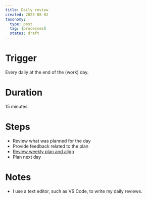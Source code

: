 ```yaml
---
title: Daily review
created: 2025-08-02
taxonomy:
  type: post
  tag: [processes]
  status: draft
---
```


# Trigger
Every daily at the end of the (work) day.

# Duration
15 minutes.

# Steps
* Review what was planned for the day
* Provide feedback related to the plan
* [Review weekly plan and align](../weekly-review/article.md)
* Plan next day

# Notes
* I use a text editor, such as VS Code, to write my daily reviews.